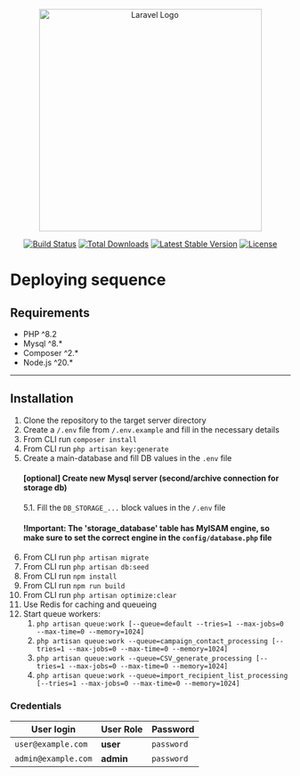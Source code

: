 <p align="center"><a href="https://laravel.com" target="_blank"><img src="https://raw.githubusercontent.com/laravel/art/master/logo-lockup/5%20SVG/2%20CMYK/1%20Full%20Color/laravel-logolockup-cmyk-red.svg" width="400" alt="Laravel Logo"></a></p>

<p align="center">
<a href="https://github.com/laravel/framework/actions"><img src="https://github.com/laravel/framework/workflows/tests/badge.svg" alt="Build Status"></a>
<a href="https://packagist.org/packages/laravel/framework"><img src="https://img.shields.io/packagist/dt/laravel/framework" alt="Total Downloads"></a>
<a href="https://packagist.org/packages/laravel/framework"><img src="https://img.shields.io/packagist/v/laravel/framework" alt="Latest Stable Version"></a>
<a href="https://packagist.org/packages/laravel/framework"><img src="https://img.shields.io/packagist/l/laravel/framework" alt="License"></a>
</p>

# Deploying sequence
## Requirements
- PHP ^8.2
- Mysql ^8.*
- Composer ^2.*
- Node.js ^20.*
-------------------
## Installation
1. Clone the repository to the target server directory
2. Create a `/.env` file from `/.env.example` and fill in the necessary details
3. From CLI run `composer install`
4. From CLI run `php artisan key:generate`
5. Create a main-database and fill DB values in the `.env` file
   #### **[optional]** Create new Mysql server (second/archive connection for storage db)
   5.1. Fill the `DB_STORAGE_...` block values in the `/.env` file
   #### !Important: The 'storage_database' table has MyISAM engine, so make sure to set the correct engine in the `config/database.php` file 
6. From CLI run `php artisan migrate`
7. From CLI run `php artisan db:seed`
8. From CLI run `npm install`
9. From CLI run `npm run build`
10. From CLI run `php artisan optimize:clear`
11. Use Redis for caching and queueing
12. Start queue workers:
    1. `php artisan queue:work [--queue=default --tries=1 --max-jobs=0 --max-time=0 --memory=1024]`
    2. `php artisan queue:work --queue=campaign_contact_processing [--tries=1 --max-jobs=0 --max-time=0 --memory=1024]`
    3. `php artisan queue:work --queue=CSV_generate_processing [--tries=1 --max-jobs=0 --max-time=0 --memory=1024]`
    4. `php artisan queue:work --queue=import_recipient_list_processing [--tries=1 --max-jobs=0 --max-time=0 --memory=1024]`

### Credentials

| User login           | User Role | Password   |
|----------------------|-----------|------------|
| `user@example.com`   | **user**  | `password` | 
| `admin@example.com` | **admin** | `password` |
